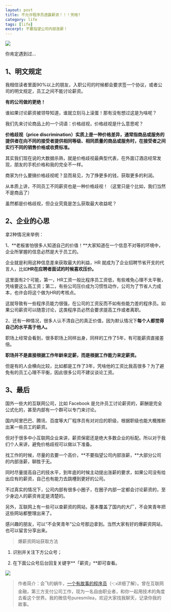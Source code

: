 ```yaml
---
layout: post
title: 不允许程序员透露薪资！！！凭啥?
category: life
tags: [life]
excerpt: 不要指望公司内部涨薪！
---
```


![](http://favorites.ren/assets/images/2020/it/toulu/toulu01.jpg) 

你肯定遇到过...

## 1、明文规定

我相信读者里面90%以上的朋友，入职公司的时候都会要求签一个协议，或者公司的明文规定，员工之间不能讨论薪资。

**有的公司做的更绝！**

谁如果讨论薪资被领导知道，谁就立刻马上滚蛋！那有没有想过这是为啥呢？

我们先来讨论商品上的一个词语：价格歧视，价格歧视是什么意思呢？

**价格歧视（price discrimination）实质上是一种价格差异，通常指商品或服务的提供者在向不同的接受者提供相同等级、相同质量的商品或服务时，在接受者之间实行不同的销售价格或收费标准。**

其实我们现在说的大数据杀熟，就是价格歧视最典型代表，在外面订酒店经常发现，朋友的手机价格和我的完全不一样。

商家为什么要搞价格歧视呢？显而易见，为了挣更多的钱，获取更多的利润。

从本质上讲，不同员工不同薪资也是一种价格歧视！（这里只是个比如，我们当然不是商品了）

虽然都是价格歧视，但企业究竟是怎么获取最大收益呢？

## 2、企业的心思

拿2种情况来举例：

1、**老板害怕很多人知道自己的价值！**大家知道在一个信息不对等的环境中，企业所掌握的信息必然是大于员工的。

企业就是利用这种信息差来获取最大的利益，HR 就成为了企业招聘节省开支的代言人，比如**HR在应聘者面试的时候喜欢压价。**

这里面有2个可能，第一，HR工资一般比程序员工资低，有些难免心理不太平衡，凭啥要这么高工资；第二，有些公司压价成为习惯性动作，公司为了节省人力成本，也许会将这个做为HR的考核点。

这就导致有一些程序员能力很强，在公司的工资反而不如有些能力差的程序员。如果公司薪资可以随意讨论，这类程序员必然会要求提高工作或者离职。

2、还有一种情况，很多人认不清自己的真正价值，因为默认情况下**每个人都觉得自己的水平高于他人。**

职场上经常会看到，很多职场上同样出身，同样的工作了5年，有可能薪资直接差倍。

**职场并不是直接根据工作年龄来定薪，而是根据工作能力来定薪资。**

但是有的人会横向比较，比如都是工作了3年，凭啥他的工资比我高很多？为了避免有的员工心理不平衡，因此很多公司不建议谈论工资。

## 3、最后

国外一些大的互联网公司，比如 Facebook 是允许员工讨论薪资的，薪酬是完全公式化的，甚至内部有一个群可以专门来讨论。

国内阿里巴巴、腾讯、百度等大厂程序员有对对应的职级，根据职级也能大概推断出某一些员工的薪资。

但对于很多中小互联网企业来讲，薪资保密还是绝大多数企业的标配。所以对于我们个人来讲，避免价格歧视可以做以下准备。

找工作的时候，尽量的去要一个高价，**不要指望公司内部涨薪，**大部分公司的内部涨薪，聊胜于无。

同时尽量提高自己的技水平，到年底的时候主动提出涨薪的要求，如果公司没有给出应有的薪资，自己也有能力去跳槽到更好的公司。

不过真实的情况下，公司内部有很多小圈子，在圈子内部一定都会讨论薪资的，至少身边人的薪资肯定是清楚的。

另外，互联网上有一些可以查薪资的网站，基本覆盖了国内的大厂，不会笑青年把这些网站都整理出来了。

感兴趣的朋友，可以“不会笑青年”公众号那边拿到。当然大家有好的爆薪资网站，也可以留言分享出来。

>爆薪资网站获取方法

1. 识别并关注下方公众号；

2. 在下面公众号后台回复关键字**「薪资」**即可查看。

![](http://favorites.ren/assets/images/2020/it/toulu/toulu02.jpg) 

>作者简介：会飞的蜗牛，[一个有故事的程序员](https://mp.weixin.qq.com/s/bPk_-DcGF_7lTDoR1pKqVg)（👈详细了解）。曾在互联网金融，第三方支付公司工作，现为一名自由职业者，和你一起用技术的角度去看这个世界。我的微信号puresmilea，欢迎大家找我聊天，记录你我的故事。